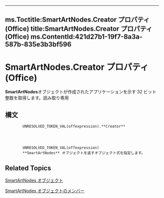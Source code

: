 

---
ms.Toctitle:SmartArtNodes.Creator プロパティ (Office)
title:SmartArtNodes.Creator プロパティ (Office)
ms.ContentId:421d27b1-19f7-8a3a-587b-835e3b3bf596
---
# SmartArtNodes.Creator プロパティ (Office)




**SmartArtNodes**オブジェクトが作成されたアプリケーションを示す 32 ビット整数を取得します。読み取り専用

## 構文

            UNRESOLVED_TOKEN_VAL(offexpression).**Creator**




            UNRESOLVED_TOKEN_VAL(offexpression)
            **SmartArtNodes** オブジェクトを返すオブジェクト式を指定します。



## Related Topics

[SmartArtNodes オブジェクト](4c35e5a4-15a1-dd6d-85a2-eb30cbaa3093.md)

[SmartArtNodes オブジェクトのメンバー](1ebf55b0-5b97-5c4e-5d7f-d119ba051bf4.md)




